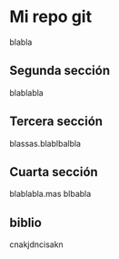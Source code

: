 # Mi repo git

blabla

## Segunda sección

blablabla

## Tercera sección

blassas.blablbalbla

## Cuarta sección

blablabla.mas blbabla

## biblio

cnakjdncisakn
